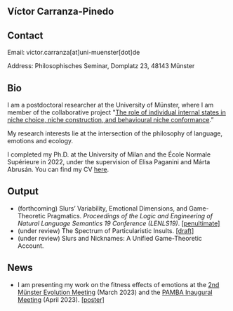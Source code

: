 Víctor Carranza-Pinedo
------

## Contact

Email: victor.carranza[at]uni-muenster[dot]de

Address: Philosophisches Seminar, Domplatz 23, 48143 Münster

## Bio

I am a postdoctoral researcher at the University of Münster, where I am member of the collaborative project "[The role of individual internal states in niche choice, niche construction, and behavioural niche conformance](https://www.uni-bielefeld.de/fakultaeten/biologie/forschung/verbuende/sfb_nc3/projects/d01ph2#comp_00005c3e9e38_00000000a7_0131).”

My research interests lie at the intersection of the philosophy of language, emotions and ecology.

I completed my Ph.D. at the University of Milan and the École Normale Supérieure in 2022, under the supervision of Elisa Paganini and Márta Abrusán. You can find my CV [here](https://www.dropbox.com/s/v1acaj4dhwtb6yh/cvitae_english.pdf?dl=0).

## Output

+ (forthcoming) Slurs’ Variability, Emotional Dimensions, and Game-Theoretic Pragmatics. _Proceedings of the Logic and Engineering of Natural Language Semantics 19 Conference (LENLS19)_. [[penultimate]](https://www.dropbox.com/s/d4nns6juy7yjoza/LENLS%2019%20%5Bpenultimate%5D.pdf?dl=0)
+ (under review) The Spectrum of Particularistic Insults. [[draft]](https://www.dropbox.com/s/gtmtejjhwboc94i/The%20Spectrum%20of%20Particularistic%20Insults%20%5Bdraft%5D.pdf?dl=0)
+ (under review) Slurs and Nicknames: A Unified Game-Theoretic Account.

## News

+ I am presenting my work on the fitness effects of emotions at the [2nd Münster Evolution Meeting](https://www.uni-muenster.de/Evolution/MEM/main.shtml) (March 2023) and the [PAMBA Inaugural Meeting](https://www.the-pamba.com/events-1/inaugural-meeting-of-pamba) (April 2023). [[poster]](https://www.dropbox.com/s/0i5tvuzffwkblxq/Beyond%20Valence%20%5Bposter%5D.pdf?dl=0)

